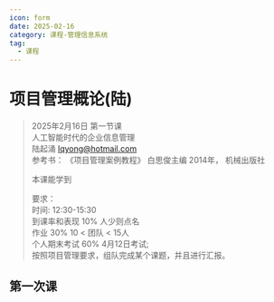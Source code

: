 ```yaml
---
icon: form
date: 2025-02-16
category: 课程-管理信息系统
tag:
  - 课程
---
```

# 项目管理概论(陆) 
> 2025年2月16日 第一节课  
>  人工智能时代的企业信息管理  
>  陆起涌 lqyong@hotmail.com   
>  参考书： 《项目管理案例教程》 白思俊主编 2014年， 机械出版社  
> 
>   
> 本课能学到
> 
>  
> 要求：  <br>
> 时间: 12:30-15:30 <br>
> 到课率和表现 10%  人少则点名  <br>
> 作业 30%     10 < 团队 < 15人  <br>
> 个人期末考试 60%  4月12日考试;      <br>
> 按照项目管理要求，组队完成某个课题，并且进行汇报。  <br>

## 第一次课
